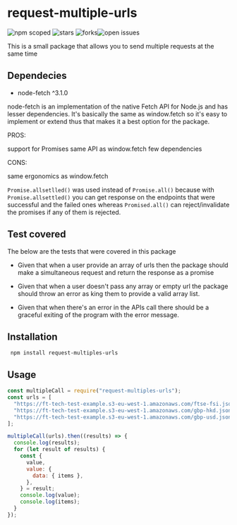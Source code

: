 # request-multiple-urls

![npm scoped](https://img.shields.io/badge/URL-Hello-orange) ![stars](https://img.shields.io/github/stars/Nazehs/request-multiple-urls) ![forks](https://img.shields.io/github/forks/Nazehs/request-multiple-urls)![open issues](https://img.shields.io/github/issues/Nazehs/request-multiple-urls)

This is a small package that allows you to send multiple requests at the same time

## Dependecies

- node-fetch ^3.1.0

node-fetch is an implementation of the native Fetch API for Node.js and has lesser dependencies. It's basically the same as window.fetch so it's easy to implement or extend thus that makes it a best option for the package.

PROS:

support for Promises
same API as window.fetch
few dependencies

CONS:

same ergonomics as window.fetch

`Promise.allsetlled()` was used instead of `Promise.all()` because with `Promise.allsettled()` you can get response on the endpoints that were successful and the failed ones whereas `Promised.all()` can reject/invalidate the promises if any of them is rejected.

## Test covered

The below are the tests that were covered in this package

- Given that when a user provide an array of urls then the package should make a simultaneous request and return the response as a promise

- Given that when a user doesn't pass any array or empty url the package should throw an error as king them to provide a valid array list.

- Given that when there's an error in the APIs call there should be a graceful exiting of the program with the error message.

## Installation

```
 npm install request-multiples-urls

```

## Usage

```js
const multipleCall = require("request-multiples-urls");
const urls = [
  "https://ft-tech-test-example.s3-eu-west-1.amazonaws.com/ftse-fsi.json",
  "https://ft-tech-test-example.s3-eu-west-1.amazonaws.com/gbp-hkd.json",
  "https://ft-tech-test-example.s3-eu-west-1.amazonaws.com/gbp-usd.json",
];

multipleCall(urls).then((results) => {
  console.log(results);
  for (let result of results) {
    const {
      value,
      value: {
        data: { items },
      },
    } = result;
    console.log(value);
    console.log(items);
  }
});
```
